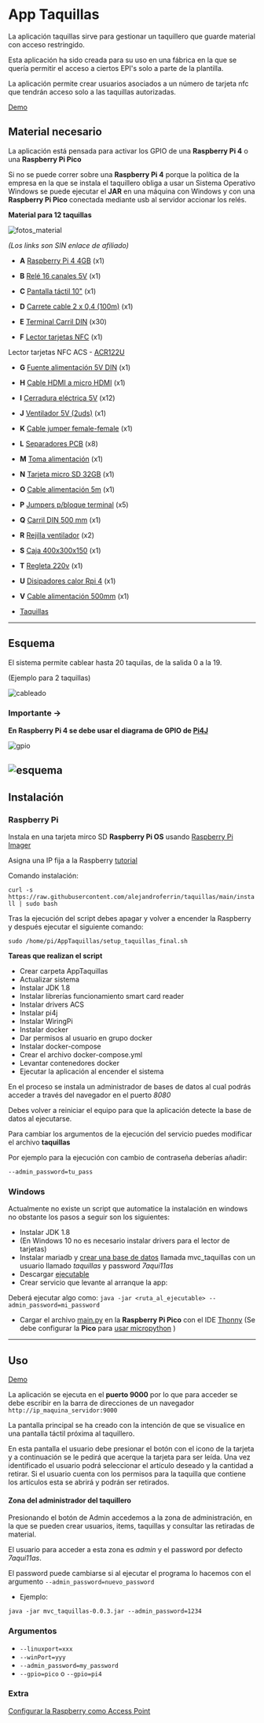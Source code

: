 # App Taquillas
La aplicación taquillas sirve para gestionar un taquillero que guarde material con acceso restringido.

Esta aplicación ha sido creada para su uso en una fábrica en la que se quería permitir el acceso a ciertos EPI's solo a parte de la plantilla.

La aplicación permite crear usuarios asociados a un número de tarjeta nfc que tendrán acceso solo a las taquillas autorizadas.

[Demo](https://alejandroferrin.github.io/taquillas/) 

## Material necesario
La aplicación está pensada para activar los GPIO de una __Raspberry Pi 4__ o una __Raspberry Pi Pico__

Si no se puede correr sobre una __Raspberry Pi 4__ porque la política de la empresa en la que se instala el taquillero obliga a usar un Sistema Operativo Windows se puede ejecutar el __JAR__ en una máquina con Windows y con una __Raspberry Pi Pico__ conectada mediante usb al servidor accionar los relés.



__Material para 12 taquillas__

![fotos_material](images/material.png)

_(Los links son SIN enlace de afiliado)_

- __A__ [Raspberry Pi 4 4GB](https://es.rs-online.com/web/p/raspberry-pi/1822096) (x1)

- __B__ [Relé 16 canales 5V](https://es.aliexpress.com/item/4000222568835.html?spm=a2g0o.productlist.0.0.335c6cf4dRP2Dj&algo_pvid=2d5e2ea5-c720-474f-b1a5-0c4bc8ff43b3&algo_exp_id=2d5e2ea5-c720-474f-b1a5-0c4bc8ff43b3-0) (x1)

- __C__ [Pantalla táctil 10"](https://www.amazon.es/port%C3%A1til-Kenowa-Seguridad-autom%C3%B3vil-Raspberry/dp/B07Z3KQ7W3/ref=sr_1_23?__mk_es_ES=%C3%85M%C3%85%C5%BD%C3%95%C3%91&dchild=1&keywords=monitor%2Btactil&qid=1630531056&sr=8-23&th=1) (x1)

- __D__ [Carrete cable 2 x 0,4 (100m)](https://es.rs-online.com/web/p/cables-para-altavozes/7140316/) (x1)

- __E__ [Terminal Carril DIN](https://es.rs-online.com/web/p/bloques-terminales-de-carril-din/0424759/) (x30)

- __F__ [Lector tarjetas NFC](https://www.amazon.es/Escritor-inteligente-grabador-tarjetas-inteligentes/dp/B07X55CL4S/ref=sr_1_38?dchild=1&keywords=ACR122U&qid=1629795588&refinements=p_36%3A-4200&rnid=1323854031&sr=8-38)  (x1)

Lector tarjetas NFC ACS - [ACR122U](https://www.acs.com.hk/en/products/3/acr122u-usb-nfc-reader/) 

- __G__ [Fuente alimentación 5V DIN](https://es.rs-online.com/web/p/fuentes-de-alimentacion-de-montaje-en-carril-din/1368304) (x1)

- __H__ [Cable HDMI a micro HDMI](https://es.rs-online.com/web/p/cables-para-raspberry-pi/1871377/) (x1)

- __I__ [Cerradura eléctrica 5V](https://es.aliexpress.com/item/1005003038262076.html?spm=a2g0o.cart.0.0.556f3c00RlUl5S&mp=1)  (x12)

- __J__ [Ventilador 5V (2uds)](https://www.amazon.es/GeeekPi-Piezas-Raspberry-Ventilador-escobillas/dp/B07X37NXGX/ref=sr_1_7?__mk_es_ES=%C3%85M%C3%85%C5%BD%C3%95%C3%91&dchild=1&keywords=ventilador%2B5v&qid=1630653379&sr=8-7&th=1) (x1)

- __K__ [Cable jumper female-female](https://es.aliexpress.com/item/4000204863216.html?spm=a2g0o.productlist.0.0.43a05fdaCym1zF&algo_pvid=84528e71-9fde-401f-9ca0-051ac59dd1d5&algo_exp_id=84528e71-9fde-401f-9ca0-051ac59dd1d5-1) (x1)

- __L__ [Separadores PCB](https://es.rs-online.com/web/p/pilares-de-soporte-para-pcb/0220822) (x8)

- __M__ [Toma alimentación](https://es.rs-online.com/web/p/conectores-iec/8117210/) (x1)

- __N__ [Tarjeta micro SD 32GB](https://es.rs-online.com/web/p/tarjetas-micro-sd/2034765) (x1)

- __O__ [Cable alimentación 5m](https://es.rs-online.com/web/p/cables-de-alimentacion-para-equipos/6151154) (x1)
- __P__ [Jumpers p/bloque terminal](https://es.rs-online.com/web/p/accesorios-para-terminal-de-carril-din/8787581/?origin=PSF_435779|alt) (x5)

- __Q__ [Carril DIN 500 mm](https://es.rs-online.com/web/p/carriles-din/0467406/) (x1)

- __R__ [Rejilla ventilador](https://es.rs-online.com/web/p/guardamanos/7373960/) (x2)

- __S__ [Caja 400x300x150](https://es.rs-online.com/web/p/cajas-de-pared/7755798) (x1)

- __T__ [Regleta 220v](https://es.rs-online.com/web/p/conectores-hembra-de-bajada-y-distribucion-electrica/1484651) (x1)

- __U__ [Disipadores calor Rpi 4](https://es.rs-online.com/web/p/placas-hat-y-complementos-para-raspberry-pi/2020460) (x1)

- __V__ [Cable alimentación 500mm](https://es.rs-online.com/web/p/cables-de-alimentacion-para-equipos/1469115) (x1)

- [Taquillas](https://www.amazon.es/compartimento-taquilla-Compartimiento-revestimiento-Antracita/dp/B07BZKZ557/ref=sr_1_32?__mk_es_ES=%C3%85M%C3%85%C5%BD%C3%95%C3%91&dchild=1&keywords=taquillas+12&qid=1630611007&sr=8-32) 

----
## Esquema

El sistema permite cablear hasta 20 taquilas, de la salida 0 a la 19. 

(Ejemplo para 2 taquillas)

![cableado](images/wiring.png)

### Importante -> 
__En Raspberry Pi 4 se debe usar el diagrama de GPIO de [Pi4J](https://pi4j.com/1.3/pins/rpi-4b.html)__

![gpio](images/pi4j-rpi-4b-pinout-small.png)

![esquema](images/esquema.png)
----
## Instalación

### Raspberry Pi

Instala en una tarjeta mirco SD __Raspberry Pi OS__ usando [Raspberry Pi Imager](https://www.raspberrypi.org/software/) 

Asigna una IP fija a la Raspberry [tutorial](https://raspberryparanovatos.com/tutoriales/asignar-ip-fija-raspberry-pi/) 

Comando instalación:

`curl -s https://raw.githubusercontent.com/alejandroferrin/taquillas/main/install | sudo bash`

Tras la ejecución del script debes apagar y volver a encender la Raspberry y después ejecutar el siguiente comando:

`sudo /home/pi/AppTaquillas/setup_taquillas_final.sh`

__Tareas que realizan el script__

- Crear carpeta AppTaquillas
- Actualizar sistema
- Instalar JDK 1.8
- Instalar librerías funcionamiento smart card reader
- Instalar drivers ACS
- Instalar pi4j
- Instalar WiringPi
- Instalar docker
- Dar permisos al usuario en grupo docker
- Instalar docker-compose
- Crear el archivo docker-compose.yml
- Levantar contenedores docker
- Ejecutar la aplicación al encender el sistema

En el proceso se instala un administrador de bases de datos al cual podrás acceder a través del navegador en el puerto _8080_

Debes volver a reiniciar el equipo para que la aplicación detecte la base de datos al ejecutarse.

Para cambiar los argumentos de la ejecución del servicio puedes modificar  el archivo __taquillas__

Por ejemplo para la ejecución con cambio de contraseña deberías añadir:

`--admin_password=tu_pass`

### Windows

Actualmente no existe un script que automatice la instalación en windows no obstante los pasos a seguir son los siguientes:


- Instalar JDK 1.8
- (En Windows 10 no es necesario instalar drivers para el lector de tarjetas)
- Instalar mariadb y [crear una base de datos](https://www.daniloaz.com/es/como-crear-un-usuario-en-mysql-mariadb-y-concederle-permisos-para-una-base-de-datos-desde-la-linea-de-comandos/)  llamada mvc_taquillas con un usuario llamado _taquillas_ y password _7aqui11as_
- Descargar [ejecutable](https://github.com/alejandroferrin/taquillas/raw/main/target/mvc_taquillas-0.0.1-SNAPSHOT.jar) 
- Crear servicio que levante al arranque la app:

Deberá ejecutar algo como:
`java -jar <ruta_al_ejecutable> --admin_password=mi_password`

- Cargar el archivo [main.py](pico/main.py) en la __Raspberry Pi Pico__ con el IDE [Thonny](https://thonny.org/) (Se debe configurar la __Pico__ para [usar micropython](https://www.raspberrypi.org/documentation/rp2040/getting-started/#getting-started-with-micropython) )


----
## Uso

[Demo](https://alejandroferrin.github.io/taquillas/) 

La aplicación se ejecuta en el __puerto 9000__ por lo que para acceder se debe escribir en la barra de direcciones de un navegador `http://ip_maquina_servidor:9000`

La pantalla principal se ha creado con la intención de que se visualice en una pantalla táctil próxima al taquillero.

En esta pantalla el usuario debe presionar el botón con el icono de la tarjeta y a continuación se le pedirá que acerque la tarjeta para ser leída. Una vez identificado el usuario podrá seleccionar el artículo deseado y la cantidad a retirar. Si el usuario cuenta con los permisos para la taquilla que contiene los artículos esta se abrirá y podrán ser retirados.

#### Zona del administrador del taquillero
Presionando el botón de Admin accedemos a la zona de administración, en la que se pueden crear usuarios, items, taquillas y consultar las retiradas de material.

El usuario para acceder a esta zona es _admin_ y el password por defecto _7aqui11as_.

El password puede cambiarse si al ejecutar el programa lo hacemos con el argumento `--admin_password=nuevo_password`

- Ejemplo:

`java -jar mvc_taquillas-0.0.3.jar --admin_password=1234`


### Argumentos

- `--linuxport=xxx`
- `--winPort=yyy`
- `--admin_password=my_password`
- `--gpio=pico` o `--gpio=pi4`

### Extra

[Configurar la Raspberry como Access Point](https://github.com/alejandroferrin/taquillas/installation/utils) 



